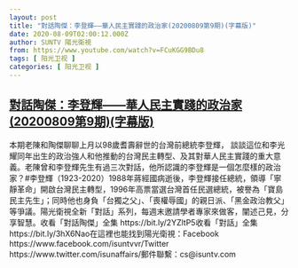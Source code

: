```yaml
---
layout: post
title: "對話陶傑：李登輝——華人民主實踐的政治家(20200809第9期)(字幕版)"
date: 2020-08-09T02:00:12.000Z
author: SUNTV 陽光衛視
from: https://www.youtube.com/watch?v=FCuKGG9BDu8
tags: [ 阳光卫视 ]
categories: [ 阳光卫视 ]
---
```

<!--1596938412000-->
[對話陶傑：李登輝——華人民主實踐的政治家(20200809第9期)(字幕版)](https://www.youtube.com/watch?v=FCuKGG9BDu8)
------

<div>
本期老陳和陶傑聊聊上月以98歲耆壽辭世的台灣前總統李登輝， 談談這位和李光耀同年出生的政治強人和他推動的台灣民主轉型、及其對華人民主實踐的重大意義。老陳曾和李登輝先生有過三次對話，他所認識的李登輝是一個怎麼樣的政治家？#李登輝（1923-2020）1988年蔣經國病逝後，李登輝接任總統，領導「寧靜革命」開啟台灣民主轉型，1996年高票當選台灣首任民選總統，被譽為「寶島民主先生」；同時他也身負「台獨之父」、「喪權辱國」的親日派、「黑金政治教父」等爭議。陽光衛視全新「對話」系列，每週末邀請學者專家來做客，闡述己見，分享智慧。收看「對話陶傑」全集  https://bit.ly/2YZltP5收看「對話」全集 https://bit.ly/3hX6Nao在這裡也能找到陽光衛視：Facebook  https://www.facebook.com/isuntvvr/Twitter  https://www.twitter.com/isunaffairs/郵件聯繫：cs@isuntv.com
</div>
